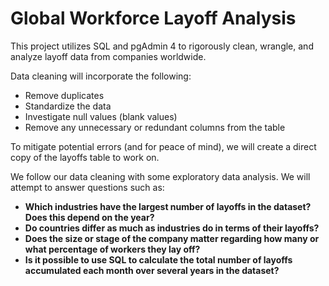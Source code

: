 # Global Workforce Layoff Analysis 
This project utilizes SQL and pgAdmin 4 to rigorously clean, wrangle, and analyze layoff data from companies worldwide. 

Data cleaning will incorporate the following:
- Remove duplicates
- Standardize the data
- Investigate null values (blank values)
- Remove any unnecessary or redundant columns from the table

To mitigate potential errors (and for peace of mind), we will create a direct copy of the layoffs table to work on. 

We follow our data cleaning with some exploratory data analysis. We will attempt to answer questions such as:
- **Which industries have the largest number of layoffs in the dataset? Does this depend on the year?**
- **Do countries differ as much as industries do in terms of their layoffs?**
- **Does the size or stage of the company matter regarding how many or what percentage of workers they lay off?**
- **Is it possible to use SQL to calculate the total number of layoffs accumulated each month over several years in the dataset?**
